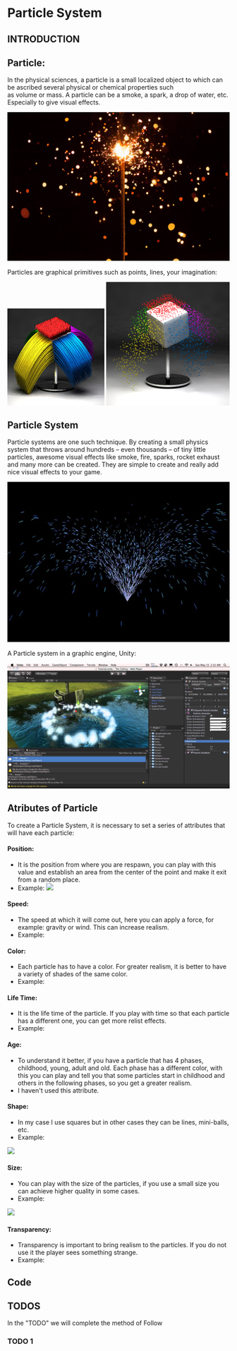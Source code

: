 # Particle System

## INTRODUCTION

## Particle:
In the physical sciences, a particle is a small localized object to which can be ascribed several physical or chemical properties such as volume or mass.
A particle can be a smoke, a spark, a drop of water, etc. Especially to give visual effects.

![](https://raw.githubusercontent.com/elliotjb/Particle-System-by-ElliotJB/master/docs/particle_example.jpg)


Particles are graphical primitives such as points, lines, your imagination:

![](https://raw.githubusercontent.com/elliotjb/Particle-System-by-ElliotJB/master/docs/Particle_line.jpg)
![](https://raw.githubusercontent.com/elliotjb/Particle-System-by-ElliotJB/master/docs/Particle_point.jpg)

## Particle System
Particle systems are one such technique. By creating a small physics system that throws around hundreds – even thousands – of tiny little particles, awesome visual effects like smoke, fire, sparks, rocket exhaust and many more can be created. They are simple to create and really add nice visual effects to your game. 

![](https://raw.githubusercontent.com/elliotjb/Particle-System-by-ElliotJB/master/docs/gdm0798.jpg)

A Particle system in a graphic engine, Unity:

![](https://raw.githubusercontent.com/elliotjb/Particle-System-by-ElliotJB/master/docs/maxresdefault.jpg)

## Atributes of Particle
To create a Particle System, it is necessary to set a series of attributes that will have each particle:

#### Position:
 - It is the position from where you are respawn, you can play with this value and establish an area from the center of the point and make it exit from a random place.
 - Example:
 ![]( https://media.giphy.com/media/fmTp0H3B7ElR6/giphy.gif)
 
 
 
#### Speed:
 - The speed at which it will come out, here you can apply a force, for example: gravity or wind. This can increase realism.
 - Example:
  
  
  
#### Color:
 - Each particle has to have a color. For greater realism, it is better to have a variety of shades of the same color.
 - Example:
  
  
#### Life Time:
 - It is the life time of the particle. If you play with time so that each particle has a different one, you can get more relist effects.
 - Example:
 
 
#### Age:
 - To understand it better, if you have a particle that has 4 phases, childhood, young, adult and old. Each phase has a different color, with this you can play and tell you that some particles start in childhood and others in the following phases, so you get a greater realism.
 - I haven't used this attribute.
 
 
#### Shape:
 - In my case I use squares but in other cases they can be lines, mini-balls, etc.
 - Example:

 ![]( https://media.giphy.com/media/umMc0SQMI4rwQ/giphy.gif)
 
 
 
#### Size:
 - You can play with the size of the particles, if you use a small size you can achieve higher quality in some cases.
 - Example:

 ![](https://media.giphy.com/media/BwZpj7IQdlH4Q/giphy.gif)



#### Transparency:
 - Transparency is important to bring realism to the particles. If you do not use it the player sees something strange.
 - Example:
 
 
## Code









## TODOS
In the "TODO" we will complete the method of Follow

### TODO 1








